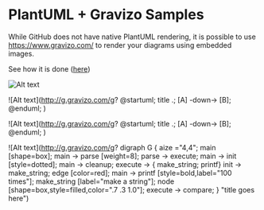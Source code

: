 # PlantUML + Gravizo Samples

While GitHub does not have native PlantUML rendering, it is possible
to use https://www.gravizo.com/ to render your diagrams using embedded images.

See how it is done ([here](https://raw.githubusercontent.com/htssouza/plantuml_with_gravizo/master/README.md))

![Alt text](https://g.gravizo.com/source/svg?https://raw.githubusercontent.com/htssouza/plantuml_with_gravizo/master/sample1.plantuml)

![Alt text](http://g.gravizo.com/g?
  @startuml;
  title .;
  [A] -down-> [B];
  @enduml;
)

![Alt text](http://g.gravizo.com/g?
  @startuml;
  title .;
  [A] -down-> [B];
  @enduml;
)

![Alt text](http://g.gravizo.com/g?
  digraph G {
    aize ="4,4";
    main [shape=box];
    main -> parse [weight=8];
    parse -> execute;
    main -> init [style=dotted];
    main -> cleanup;
    execute -> { make_string; printf}
    init -> make_string;
    edge [color=red];
    main -> printf [style=bold,label="100 times"];
    make_string [label="make a string"];
    node [shape=box,style=filled,color=".7 .3 1.0"];
    execute -> compare;
  }
"title goes here")
